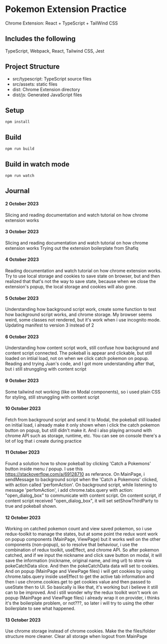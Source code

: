 # Pokemon Extension Practice

Chrome Extension: React + TypeScript + TailWind CSS

## Includes the following

TypeScript, Webpack, React, Tailwind CSS, Jest

## Project Structure

- src/typescript: TypeScript source files
- src/assets: static files
- dist: Chrome Extension directory
- dist/js: Generated JavaScript files

## Setup

```
npm install
```

## Build

```
npm run build
```

## Build in watch mode

```
npm run watch
```

## Journal

#### 2 October 2023

Slicing and reading documentation and watch tutorial on how chrome extension works

#### 3 October 2023

Slicing and reading documentation and watch tutorial on how chrome extension works
Trying out the extension boilerplate from Shafiq

#### 4 October 2023

Reading documentation and watch tutorial on how chrome extension works.
Try to use local storage and cookies to save state on browser, but and then realized that that's not the way to save state, because when we close the extension's popup, the local storage and cookies will also gone.

#### 5 October 2023

Understanding how background script work, create some function to test how background script works, and chrome storage.
My browser seems weird, some classes not rendered, but it's work when i use incognito mode.
Updating manifest to version 3 instead of 2

#### 6 October 2023

Understanding how content script work, still confuse how background and content script connected.
The pokeball is appear and clickable, but still loaded on intiial load, not on when we click catch pokemon on popup.
Reading and trying Juan's code, and I got more understanding after that, but i still strunggling with content script

#### 9 October 2023

Some tailwind not working (like on Modal components), so i used plain CSS for styling, still strunggling with content script

#### 10 October 2023

Fetch from background script and send it to Modal, the pokeball still loaded on initial load, i already make it only shown when i click the catch pokemon button on popup, but still didn't make it. And i also playing arround with chrome API such as storage, runtime, etc. You can see on console there's a lot of log that i create during practice

#### 11 October 2023

Found a solution how to show pokeball by clicking 'Catch a Pokemons' button inside menu / popup. I use this https://stackoverflow.com/a/69128710 as referance. On MainPage, i sendMessage to background script when the 'Catch a Pokemons' clicked, with action called 'perfomAction'. On background script, while listening to message 'perfomAction', i add chrome.tabs.query with action: "open_dialog_box" to communicate with content script. On content script, if content script received "open_dialog_box", it will set setShowThirdParty to true and pokeball shown.

#### 12 October 2023

Working on catched pokemon count and view saved pokemon, so i use redux-toolkit to manage the states, but at some point the redux wont work on popup components (MainPage, ViewPage) but it works well on the other components (non-popup), so to resolve that behaviour, i use the combination of redux toolkit, useEffect, and chrome API. So after pokemon catched, and if we input the nickname and click save button on modal, it will save the information (nickname, original name, and img url) to store via pokeCatchData slice. And then the pokeCatchData data will set to cookies. And on popup (MainPage and ViewPage files) i will get cookies by using chrome.tabs.query inside useEffect to get the active tab information and then i use chrome.cookies.get to get cookies value and then passed to useState then to UI. So basically is like that, it's working but i believe it still can to be improved.
And i still wonder why the redux toolkit won't work on popup (MainPage and ViewPage files) i already wrap it on provider, i thinks it's the boilerplate problem, or not???, so later i will try to using the other boilerplate to see what happened.

#### 13 October 2023

Use chrome storage instead of chrome cookies. Make the the files/folder structure more cleaner. Clear all storage when logout from MainPage
